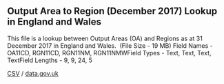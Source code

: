 ## Output Area to Region (December 2017) Lookup in England and Wales

This file is a lookup between Output Areas (OA) and Regions as at 31 December 2017 in England and Wales.  (File Size - 19 MB) Field Names - OA11CD, RGN11CD, RGN11NM, RGN11NMWField Types - Text, Text, Text, TextField Lengths - 9, 9, 24, 5

[CSV](../csv/013.csv) / [data.gov.uk](https://data.gov.uk/dataset/d8f51b2a-de9c-48d3-9641-5e5d089d31e3/output-area-to-region-december-2017-lookup-in-england-and-wales)

